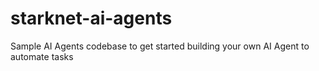 # starknet-ai-agents
Sample AI Agents codebase to get started building your own AI Agent to automate tasks
